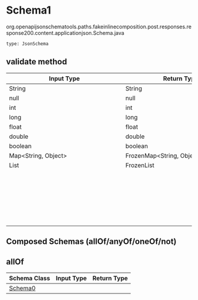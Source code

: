 # Schema1
org.openapijsonschematools.paths.fakeinlinecomposition.post.responses.response200.content.applicationjson.Schema.java
```
type: JsonSchema
```

## validate method
| Input Type | Return Type | Notes |
| ---------- | ----------- | ----- |
| String | String | |
| null | null | |
| int | int | |
| long | long | |
| float | float | |
| double | double | |
| boolean | boolean | |
| Map<String, Object> | FrozenMap<String, Object> | |
| List<Object> | FrozenList<Object> | |

## Composed Schemas (allOf/anyOf/oneOf/not)
## allOf
Schema Class | Input Type | Return Type
------------ | ---------- | -----------
[Schema0](#) |  | 

